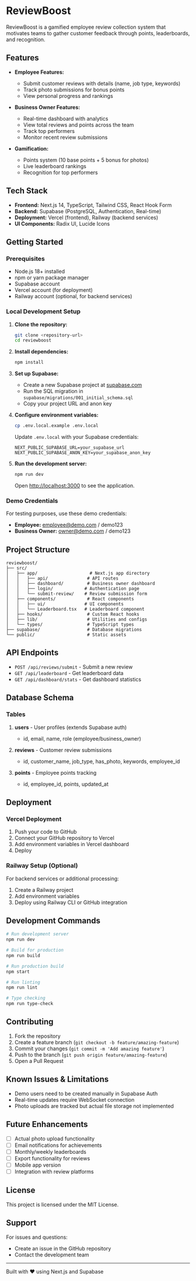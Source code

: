 # ReviewBoost

ReviewBoost is a gamified employee review collection system that motivates teams to gather customer feedback through points, leaderboards, and recognition.

## Features

- **Employee Features:**
  - Submit customer reviews with details (name, job type, keywords)
  - Track photo submissions for bonus points
  - View personal progress and rankings

- **Business Owner Features:**
  - Real-time dashboard with analytics
  - View total reviews and points across the team
  - Track top performers
  - Monitor recent review submissions

- **Gamification:**
  - Points system (10 base points + 5 bonus for photos)
  - Live leaderboard rankings
  - Recognition for top performers

## Tech Stack

- **Frontend:** Next.js 14, TypeScript, Tailwind CSS, React Hook Form
- **Backend:** Supabase (PostgreSQL, Authentication, Real-time)
- **Deployment:** Vercel (frontend), Railway (backend services)
- **UI Components:** Radix UI, Lucide Icons

## Getting Started

### Prerequisites

- Node.js 18+ installed
- npm or yarn package manager
- Supabase account
- Vercel account (for deployment)
- Railway account (optional, for backend services)

### Local Development Setup

1. **Clone the repository:**
   ```bash
   git clone <repository-url>
   cd reviewboost
   ```

2. **Install dependencies:**
   ```bash
   npm install
   ```

3. **Set up Supabase:**
   - Create a new Supabase project at [supabase.com](https://supabase.com)
   - Run the SQL migration in `supabase/migrations/001_initial_schema.sql`
   - Copy your project URL and anon key

4. **Configure environment variables:**
   ```bash
   cp .env.local.example .env.local
   ```
   
   Update `.env.local` with your Supabase credentials:
   ```
   NEXT_PUBLIC_SUPABASE_URL=your_supabase_url
   NEXT_PUBLIC_SUPABASE_ANON_KEY=your_supabase_anon_key
   ```

5. **Run the development server:**
   ```bash
   npm run dev
   ```

   Open [http://localhost:3000](http://localhost:3000) to see the application.

### Demo Credentials

For testing purposes, use these demo credentials:
- **Employee:** employee@demo.com / demo123
- **Business Owner:** owner@demo.com / demo123

## Project Structure

```
reviewboost/
├── src/
│   ├── app/                    # Next.js app directory
│   │   ├── api/               # API routes
│   │   ├── dashboard/         # Business owner dashboard
│   │   ├── login/            # Authentication page
│   │   └── submit-review/    # Review submission form
│   ├── components/            # React components
│   │   ├── ui/               # UI components
│   │   └── Leaderboard.tsx   # Leaderboard component
│   ├── hooks/                 # Custom React hooks
│   ├── lib/                   # Utilities and configs
│   └── types/                 # TypeScript types
├── supabase/                  # Database migrations
└── public/                    # Static assets
```

## API Endpoints

- `POST /api/reviews/submit` - Submit a new review
- `GET /api/leaderboard` - Get leaderboard data
- `GET /api/dashboard/stats` - Get dashboard statistics

## Database Schema

### Tables

1. **users** - User profiles (extends Supabase auth)
   - id, email, name, role (employee/business_owner)

2. **reviews** - Customer review submissions
   - id, customer_name, job_type, has_photo, keywords, employee_id

3. **points** - Employee points tracking
   - id, employee_id, points, updated_at

## Deployment

### Vercel Deployment

1. Push your code to GitHub
2. Connect your GitHub repository to Vercel
3. Add environment variables in Vercel dashboard
4. Deploy

### Railway Setup (Optional)

For backend services or additional processing:
1. Create a Railway project
2. Add environment variables
3. Deploy using Railway CLI or GitHub integration

## Development Commands

```bash
# Run development server
npm run dev

# Build for production
npm run build

# Run production build
npm start

# Run linting
npm run lint

# Type checking
npm run type-check
```

## Contributing

1. Fork the repository
2. Create a feature branch (`git checkout -b feature/amazing-feature`)
3. Commit your changes (`git commit -m 'Add amazing feature'`)
4. Push to the branch (`git push origin feature/amazing-feature`)
5. Open a Pull Request

## Known Issues & Limitations

- Demo users need to be created manually in Supabase Auth
- Real-time updates require WebSocket connection
- Photo uploads are tracked but actual file storage not implemented

## Future Enhancements

- [ ] Actual photo upload functionality
- [ ] Email notifications for achievements
- [ ] Monthly/weekly leaderboards
- [ ] Export functionality for reviews
- [ ] Mobile app version
- [ ] Integration with review platforms

## License

This project is licensed under the MIT License.

## Support

For issues and questions:
- Create an issue in the GitHub repository
- Contact the development team

---

Built with ❤️ using Next.js and Supabase
